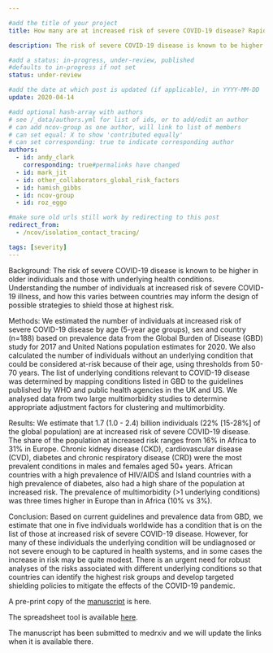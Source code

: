 ```yaml
---

#add the title of your project
title: How many are at increased risk of severe COVID-19 disease? Rapid global, regional and national estimates for 2020

description: The risk of severe COVID-19 disease is known to be higher in older individuals and those with underlying health conditions. Understanding the number of individuals at increased risk of severe COVID-19 illness, and how this varies between countries is needed to inform the design of possible strategies to shield those at highest risk. We evaluated the global prevalence of underlying conditions associated with severe COVID-19 disease.

#add a status: in-progress, under-review, published
#defaults to in-progress if not set
status: under-review

#add the date at which post is updated (if applicable), in YYYY-MM-DD
update: 2020-04-14

#add optional hash-array with authors
# see /_data/authors.yml for list of ids, or to add/edit an author
# can add ncov-group as one author, will link to list of members
# can set equal: X to show 'contributed equally'
# can set corresponding: true to indicate corresponding author 
authors:
  - id: andy_clark
    corresponding: true#permalinks have changed
  - id: mark_jit
  - id: other_collaborators_global_risk_factors
  - id: hamish_gibbs
  - id: ncov-group
  - id: roz_eggo

#make sure old urls still work by redirecting to this post
redirect_from:
  - /ncov/isolation_contact_tracing/

tags: [severity]
---
```


Background:
The risk of severe COVID-19 disease is known to be higher in older individuals and those with underlying health conditions. Understanding the number of individuals at increased risk of severe COVID-19 illness, and how this varies between countries may inform the design of possible strategies to shield those at highest risk.

Methods: 
We estimated the number of individuals at increased risk of severe COVID-19 disease by age (5-year age groups), sex and country (n=188) based on prevalence data from the Global Burden of Disease (GBD) study for 2017 and United Nations population estimates for 2020. We also calculated the number of individuals without an underlying condition that could be considered at-risk because of their age, using thresholds from 50-70 years. The list of underlying conditions relevant to COVID-19 disease was determined by mapping conditions listed in GBD to the guidelines published by WHO and public health agencies in the UK and US. We analysed data from two large multimorbidity studies to determine appropriate adjustment factors for clustering and multimorbidity. 

Results: 
We estimate that 1.7 (1.0 - 2.4) billion individuals (22% [15-28%] of the global population) are at increased risk of severe COVID-19 disease. The share of the population at increased risk ranges from 16% in Africa to 31% in Europe. Chronic kidney disease (CKD), cardiovascular disease (CVD), diabetes and chronic respiratory disease (CRD) were the most prevalent conditions in males and females aged 50+ years. African countries with a high prevalence of HIV/AIDS and Island countries with a high prevalence of diabetes, also had a high share of the population at increased risk. The prevalence of multimorbidity (>1 underlying conditions) was three times higher in Europe than in Africa (10% vs 3%).

Conclusion: 
Based on current guidelines and prevalence data from GBD, we estimate that one in five individuals worldwide has a condition that is on the list of those at increased risk of severe COVID-19 disease. However, for many of these individuals the underlying condition will be undiagnosed or not severe enough to be captured in health systems, and in some cases the increase in risk may be quite modest. There is an urgent need for robust analyses of the risks associated with different underlying conditions so that countries can identify the highest risk groups and develop targeted shielding policies to mitigate the effects of the COVID-19 pandemic.


A pre-print copy of the [manuscript](reports/Global_shielding_LSHTM_pre_print3.pdf) is here.

The spreadsheet tool is available [here](https://ln2.sync.com/dl/83d381f90#s7irjzat-p9detzcj-wbp9rfuc-gm8kvz8z).

The manuscript has been submitted to medrxiv and we will update the links when it is available there.
